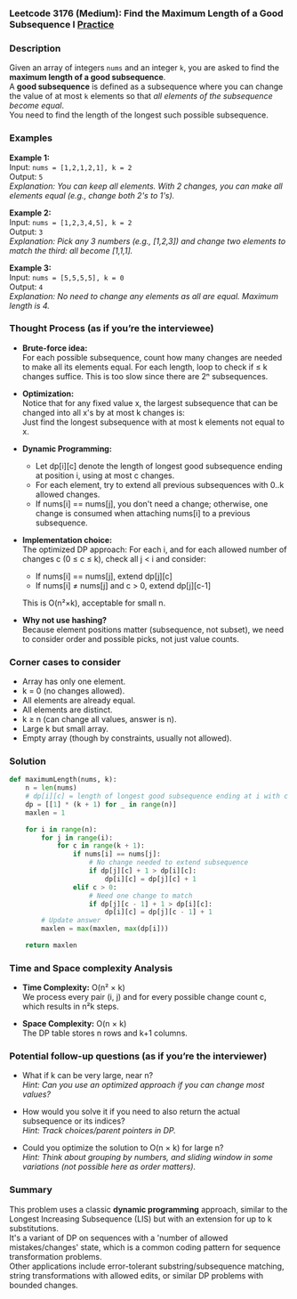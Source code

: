 ### Leetcode 3176 (Medium): Find the Maximum Length of a Good Subsequence I [Practice](https://leetcode.com/problems/find-the-maximum-length-of-a-good-subsequence-i)

### Description  
Given an array of integers `nums` and an integer `k`, you are asked to find the **maximum length of a good subsequence**.  
A **good subsequence** is defined as a subsequence where you can change the value of at most `k` elements so that _all elements of the subsequence become equal_.  
You need to find the length of the longest such possible subsequence.

### Examples  

**Example 1:**  
Input: `nums = [1,2,1,2,1], k = 2`  
Output: `5`  
*Explanation: You can keep all elements. With 2 changes, you can make all elements equal (e.g., change both 2's to 1's).*

**Example 2:**  
Input: `nums = [1,2,3,4,5], k = 2`  
Output: `3`  
*Explanation: Pick any 3 numbers (e.g., [1,2,3]) and change two elements to match the third: all become [1,1,1].*

**Example 3:**  
Input: `nums = [5,5,5,5], k = 0`  
Output: `4`  
*Explanation: No need to change any elements as all are equal. Maximum length is 4.*

### Thought Process (as if you’re the interviewee)  

- **Brute-force idea:**  
  For each possible subsequence, count how many changes are needed to make all its elements equal. For each length, loop to check if ≤ k changes suffice. This is too slow since there are 2ⁿ subsequences.

- **Optimization:**  
  Notice that for any fixed value x, the largest subsequence that can be changed into all x's by at most k changes is:  
  Just find the longest subsequence with at most k elements not equal to x.

- **Dynamic Programming:**  
  - Let dp[i][c] denote the length of longest good subsequence ending at position i, using at most c changes.
  - For each element, try to extend all previous subsequences with 0..k allowed changes.
  - If nums[i] == nums[j], you don't need a change; otherwise, one change is consumed when attaching nums[i] to a previous subsequence.

- **Implementation choice:**  
  The optimized DP approach: For each i, and for each allowed number of changes c (0 ≤ c ≤ k), check all j < i and consider:  
    - If nums[i] == nums[j], extend dp[j][c]  
    - If nums[i] ≠ nums[j] and c > 0, extend dp[j][c-1]

  This is O(n²×k), acceptable for small n.

- **Why not use hashing?**  
  Because element positions matter (subsequence, not subset), we need to consider order and possible picks, not just value counts.

### Corner cases to consider  
- Array has only one element.
- k = 0 (no changes allowed).
- All elements are already equal.
- All elements are distinct.
- k ≥ n (can change all values, answer is n).
- Large k but small array.
- Empty array (though by constraints, usually not allowed).

### Solution

```python
def maximumLength(nums, k):
    n = len(nums)
    # dp[i][c] = length of longest good subsequence ending at i with c changes so far
    dp = [[1] * (k + 1) for _ in range(n)]
    maxlen = 1
    
    for i in range(n):
        for j in range(i):
            for c in range(k + 1):
                if nums[i] == nums[j]:
                    # No change needed to extend subsequence
                    if dp[j][c] + 1 > dp[i][c]:
                        dp[i][c] = dp[j][c] + 1
                elif c > 0:
                    # Need one change to match
                    if dp[j][c - 1] + 1 > dp[i][c]:
                        dp[i][c] = dp[j][c - 1] + 1
        # Update answer
        maxlen = max(maxlen, max(dp[i]))
    
    return maxlen
```

### Time and Space complexity Analysis  

- **Time Complexity:** O(n² × k)  
  We process every pair (i, j) and for every possible change count c, which results in n²k steps.

- **Space Complexity:** O(n × k)  
  The DP table stores n rows and k+1 columns.  

### Potential follow-up questions (as if you’re the interviewer)  

- What if k can be very large, near n?  
  *Hint: Can you use an optimized approach if you can change most values?*

- How would you solve it if you need to also return the actual subsequence or its indices?  
  *Hint: Track choices/parent pointers in DP.*

- Could you optimize the solution to O(n × k) for large n?  
  *Hint: Think about grouping by numbers, and sliding window in some variations (not possible here as order matters).*

### Summary
This problem uses a classic **dynamic programming** approach, similar to the Longest Increasing Subsequence (LIS) but with an extension for up to k substitutions.  
It's a variant of DP on sequences with a 'number of allowed mistakes/changes' state, which is a common coding pattern for sequence transformation problems.  
Other applications include error-tolerant substring/subsequence matching, string transformations with allowed edits, or similar DP problems with bounded changes.